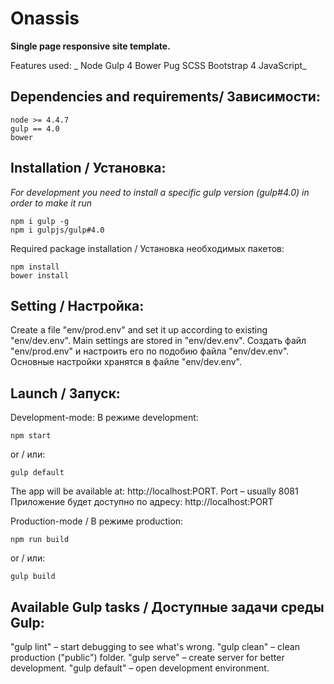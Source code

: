 # Onassis
**Single page responsive site template.**

Features used:
 _ Node
  Gulp 4
  Bower
  Pug
  SCSS
  Bootstrap 4
  JavaScript_
  
## Dependencies and requirements/ Зависимости:
```
node >= 4.4.7
gulp == 4.0
bower
```

## Installation / Установка:
*For development you need to install a specific gulp version (gulp#4.0) in order to make it run*
```
npm i gulp -g
npm i gulpjs/gulp#4.0
```
Required package installation / Установка необходимых пакетов:
```
npm install
bower install
```

## Setting / Настройка:
Create a file "env/prod.env" and set it up according to existing "env/dev.env". Main settings are stored in "env/dev.env".
Создать файл "env/prod.env" и настроить его по подобию файла "env/dev.env". Основные настройки хранятся в файле "env/dev.env".

## Launch / Запуск:
Development-mode:
В режиме development:
```
npm start
```
or / или:
```
gulp default
```
The app will be available at: http://localhost:PORT. Port – usually 8081
Приложение будет доступно по адресу: http://localhost:PORT

Production-mode / В режиме production:
```
npm run build
```
or / или:
```
gulp build
```

## Available Gulp tasks / Доступные задачи среды Gulp:
"gulp lint"   – start debugging to see what's wrong.
"gulp clean"  – clean production ("public") folder.
"gulp serve"  – create server for better development.
"gulp default"  – open development environment.


